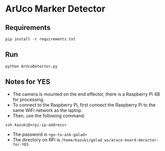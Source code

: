 # ArUco Marker Detector

## Requirements

```
pip install -r requirements.txt
```

## Run

```
python ArUcoDetector.py
```

## Notes for YES

- The camera is mounted on the end effector, there is a Raspberry Pi 4B for processing.
- To connect to the Raspberry Pi, first connect the Raspberry Pi to the same WiFi network as the laptop.
- Then, use the following command:

```
ssh kazuki@<rpi-ip-address>
```

- The password is `<go-to-ask-galad>`
- The directory on RPi is `/home/kazuki/galad_ws/aruco-board-decector-for-YES`
